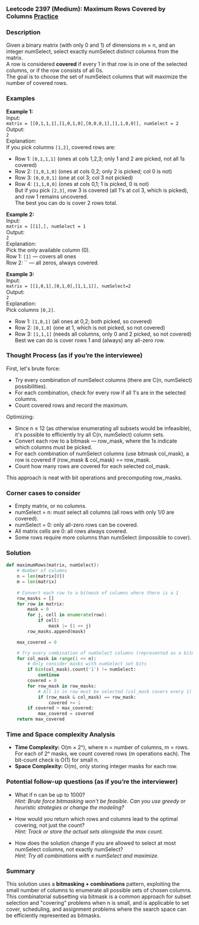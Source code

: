 ### Leetcode 2397 (Medium): Maximum Rows Covered by Columns [Practice](https://leetcode.com/problems/maximum-rows-covered-by-columns)

### Description  
Given a binary matrix (with only 0 and 1) of dimensions m × n, and an integer numSelect, select exactly numSelect distinct columns from the matrix.  
A row is considered **covered** if every 1 in that row is in one of the selected columns, or if the row consists of all 0s.  
The goal is to choose the set of numSelect columns that will maximize the number of covered rows.

### Examples  

**Example 1:**  
Input:  
`matrix = [[0,1,1,1],[1,0,1,0],[0,0,0,1],[1,1,0,0]], numSelect = 2`  
Output:  
`2`  
Explanation:  
If you pick columns `[1,2]`, covered rows are:  
- Row 1: `[0,1,1,1]` (ones at cols 1,2,3; only 1 and 2 are picked, not all 1s covered)  
- Row 2: `[1,0,1,0]` (ones at cols 0,2; only 2 is picked; col 0 is not)  
- Row 3: `[0,0,0,1]` (one at col 3; col 3 not picked)  
- Row 4: `[1,1,0,0]` (ones at cols 0,1; 1 is picked, 0 is not)  
But if you pick `[2,3]`, row 3 is covered (all 1's at col 3, which is picked), and row 1 remains uncovered.  
The best you can do is cover 2 rows total.

**Example 2:**  
Input:  
`matrix = [[1],], numSelect = 1`  
Output:  
`2`  
Explanation:  
Pick the only available column (0).  
Row 1: `[1]` — covers all ones  
Row 2: `` — all zeros, always covered.

**Example 3:**  
Input:  
`matrix = [[1,0,1],[0,1,0],[1,1,1]], numSelect=2`  
Output:  
`2`  
Explanation:  
Pick columns `[0,2]`.  
- Row 1: `[1,0,1]` (all ones at 0,2; both picked, so covered)
- Row 2: `[0,1,0]` (one at 1, which is not picked, so not covered)
- Row 3: `[1,1,1]` (needs all columns, only 0 and 2 picked, so not covered)
Best we can do is cover rows 1 and (always) any all-zero row.

### Thought Process (as if you’re the interviewee)  

First, let's brute force:  
- Try every combination of numSelect columns (there are C(n, numSelect) possibilities).  
- For each combination, check for every row if all 1's are in the selected columns.  
- Count covered rows and record the maximum.

Optimizing:  
- Since n ≤ 12 (as otherwise enumerating all subsets would be infeasible), it's possible to efficiently try all C(n, numSelect) column sets.
- Convert each row to a bitmask — row_mask, where the 1s indicate which columns must be picked.
- For each combination of numSelect columns (use bitmask col_mask), a row is covered if (row_mask & col_mask) == row_mask.
- Count how many rows are covered for each selected col_mask.

This approach is neat with bit operations and precomputing row_masks.

### Corner cases to consider  
- Empty matrix, or no columns.
- numSelect = n: must select all columns (all rows with only 1/0 are covered).
- numSelect = 0: only all-zero rows can be covered.
- All matrix cells are 0: all rows always covered.
- Some rows require more columns than numSelect (impossible to cover).

### Solution

```python
def maximumRows(matrix, numSelect):
    # Number of columns
    n = len(matrix[0])
    m = len(matrix)
    
    # Convert each row to a bitmask of columns where there is a 1
    row_masks = []
    for row in matrix:
        mask = 0
        for j, cell in enumerate(row):
            if cell:
                mask |= (1 << j)
        row_masks.append(mask)

    max_covered = 0

    # Try every combination of numSelect columns (represented as a bitmask)
    for col_mask in range(1 << n):
        # Only consider masks with numSelect set bits
        if bin(col_mask).count('1') != numSelect:
            continue
        covered = 0
        for row_mask in row_masks:
            # All 1s in row must be selected (col_mask covers every 1)
            if (row_mask & col_mask) == row_mask:
                covered += 1
        if covered > max_covered:
            max_covered = covered
    return max_covered
```

### Time and Space complexity Analysis  

- **Time Complexity:** O(m × 2ⁿ), where n = number of columns, m = rows. For each of 2ⁿ masks, we count covered rows (m operations each). The bit-count check is O(1) for small n.
- **Space Complexity:** O(m), only storing integer masks for each row.

### Potential follow-up questions (as if you’re the interviewer)  

- What if n can be up to 1000?  
  *Hint: Brute force bitmasking won't be feasible. Can you use greedy or heuristic strategies or change the modeling?*

- How would you return which rows and columns lead to the optimal covering, not just the count?  
  *Hint: Track or store the actual sets alongside the max count.*

- How does the solution change if you are allowed to select at most numSelect columns, not exactly numSelect?  
  *Hint: Try all combinations with ≤ numSelect and maximize.*

### Summary
This solution uses a **bitmasking + combinations** pattern, exploiting the small number of columns to enumerate all possible sets of chosen columns.  
This combinatorial subsetting via bitmask is a common approach for subset selection and "covering" problems when n is small, and is applicable to set cover, scheduling, and assignment problems where the search space can be efficiently represented as bitmasks.